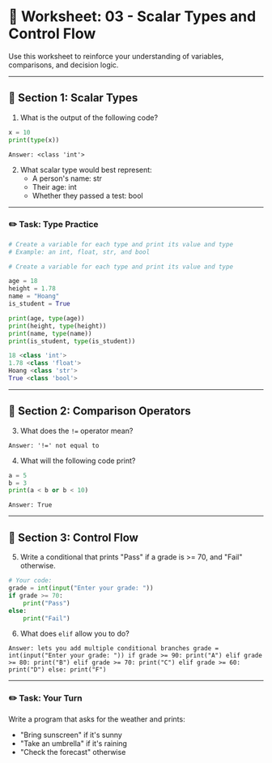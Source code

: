 # 📝 Worksheet: 03 - Scalar Types and Control Flow

Use this worksheet to reinforce your understanding of variables, comparisons, and decision logic.

---

## 🧠 Section 1: Scalar Types

1. What is the output of the following code?

```python
x = 10
print(type(x))
```

`Answer: <class 'int'>` 

2. What scalar type would best represent:
   - A person's name: str
   - Their age: int 
   - Whether they passed a test: bool

---

### ✏️ Task: Type Practice

```python
# Create a variable for each type and print its value and type
# Example: an int, float, str, and bool

# Create a variable for each type and print its value and type

age = 18
height = 1.78
name = "Hoang"
is_student = True

print(age, type(age))
print(height, type(height))
print(name, type(name))
print(is_student, type(is_student))

18 <class 'int'>
1.78 <class 'float'>
Hoang <class 'str'>
True <class 'bool'>

```
---

## 🔁 Section 2: Comparison Operators

3. What does the `!=` operator mean?

`Answer: '!=' not equal to`

4. What will the following code print?

```python
a = 5
b = 3
print(a < b or b < 10)
```

`Answer: True`

---

## 🔀 Section 3: Control Flow

5. Write a conditional that prints "Pass" if a grade is >= 70, and "Fail" otherwise.

```python
# Your code:
grade = int(input("Enter your grade: "))
if grade >= 70:
    print("Pass")
else:
    print("Fail")
```

6. What does `elif` allow you to do?

`Answer: lets you add multiple conditional branches
grade = int(input("Enter your grade: "))
if grade >= 90:
  print("A")
elif grade >= 80:
  print("B")
elif grade >= 70:
  print("C")
elif grade >= 60:
  print("D")
else:
  print("F")
`


---

### ✏️ Task: Your Turn

Write a program that asks for the weather and prints:
- "Bring sunscreen" if it's sunny
- "Take an umbrella" if it's raining
- "Check the forecast" otherwise
